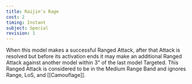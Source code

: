 ```yaml
---
title: Raijin's Rage
cost: 2
timing: Instant
subject: Special
revision: 1
---
```

When this model makes a successful Ranged Attack, after that Attack is resolved but before its activation ends it may make an additional Ranged Attack against another model within 3" of the last model Targeted.
This Ranged Attack is considered to be in the Medium Range Band and ignores Range, LoS, and [[Camouflage]].